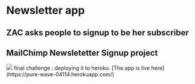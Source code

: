 # Newsletter app
ZAC asks people to signup to be her subscriber 
--
MailChimp Newsletetter Signup project
---
<img src =  "https://github.com/5hre9a/subscribers-info/blob/master/20200809_160817.jpg">
final challenge : deploying it to heroku.
[The app is live here](https://pure-wave-04114.herokuapp.com/)
